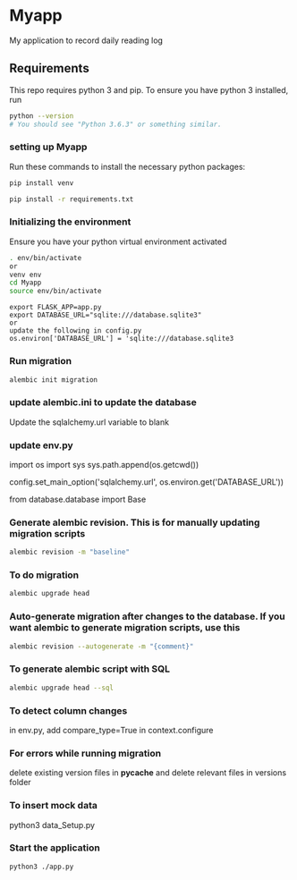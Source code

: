 # Myapp
My application to record daily reading log

## Requirements
This repo requires python 3 and pip.  To ensure you have python 3 installed, run
```bash
python --version
# You should see "Python 3.6.3" or something similar.
```
### setting up Myapp
Run these commands to install the necessary python packages:
```bash
pip install venv

pip install -r requirements.txt
```

### Initializing the environment
Ensure you have your python virtual environment activated
```bash
. env/bin/activate
or
venv env
cd Myapp
source env/bin/activate
```
```
export FLASK_APP=app.py
export DATABASE_URL="sqlite:///database.sqlite3"
or
update the following in config.py
os.environ['DATABASE_URL'] = 'sqlite:///database.sqlite3
```

### Run migration
```bash
alembic init migration
```

### update alembic.ini to update the database
Update the sqlalchemy.url variable to blank

### update env.py
import os
import sys
sys.path.append(os.getcwd())


config.set_main_option('sqlalchemy.url', os.environ.get('DATABASE_URL'))

from database.database import Base

### Generate alembic revision. This is for manually updating migration scripts
```bash
alembic revision -m "baseline"
```

### To do migration
```bash
alembic upgrade head
```

### Auto-generate migration after changes to the database. If you want alembic to generate migration scripts, use this
```bash
alembic revision --autogenerate -m "{comment}"
```

### To generate alembic script with SQL
```bash
alembic upgrade head --sql
```
### To detect column changes
in env.py, add compare_type=True in context.configure

### For errors while running migration
delete existing version files in __pycache__ and delete relevant files in versions folder

### To insert mock data
python3 data_Setup.py

### Start the application
```bash
python3 ./app.py
```